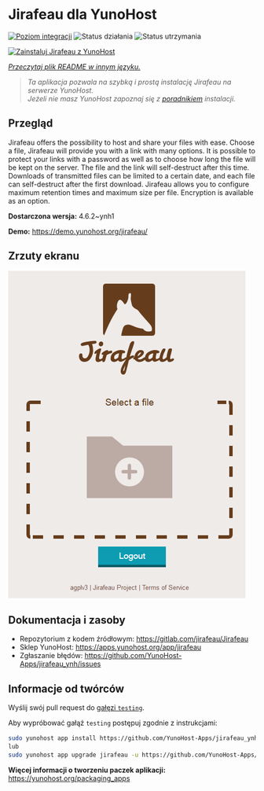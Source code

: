 <!--
To README zostało automatycznie wygenerowane przez <https://github.com/YunoHost/apps/tree/master/tools/readme_generator>
Nie powinno być ono edytowane ręcznie.
-->

# Jirafeau dla YunoHost

[![Poziom integracji](https://apps.yunohost.org/badge/integration/jirafeau)](https://ci-apps.yunohost.org/ci/apps/jirafeau/)
![Status działania](https://apps.yunohost.org/badge/state/jirafeau)
![Status utrzymania](https://apps.yunohost.org/badge/maintained/jirafeau)

[![Zainstaluj Jirafeau z YunoHost](https://install-app.yunohost.org/install-with-yunohost.svg)](https://install-app.yunohost.org/?app=jirafeau)

*[Przeczytaj plik README w innym języku.](./ALL_README.md)*

> *Ta aplikacja pozwala na szybką i prostą instalację Jirafeau na serwerze YunoHost.*  
> *Jeżeli nie masz YunoHost zapoznaj się z [poradnikiem](https://yunohost.org/install) instalacji.*

## Przegląd

Jirafeau offers the possibility to host and share your files with ease. Choose a file, Jirafeau will provide you with a link with many options. It is possible to protect your links with a password as well as to choose how long the file will be kept on the server. The file and the link will self-destruct after this time. Downloads of transmitted files can be limited to a certain date, and each file can self-destruct after the first download. Jirafeau allows you to configure maximum retention times and maximum size per file. Encryption is available as an option.


**Dostarczona wersja:** 4.6.2~ynh1

**Demo:** <https://demo.yunohost.org/jirafeau/>

## Zrzuty ekranu

![Zrzut ekranu z Jirafeau](./doc/screenshots/TPjh48P.png)

## Dokumentacja i zasoby

- Repozytorium z kodem źródłowym: <https://gitlab.com/jirafeau/Jirafeau>
- Sklep YunoHost: <https://apps.yunohost.org/app/jirafeau>
- Zgłaszanie błędów: <https://github.com/YunoHost-Apps/jirafeau_ynh/issues>

## Informacje od twórców

Wyślij swój pull request do [gałęzi `testing`](https://github.com/YunoHost-Apps/jirafeau_ynh/tree/testing).

Aby wypróbować gałąź `testing` postępuj zgodnie z instrukcjami:

```bash
sudo yunohost app install https://github.com/YunoHost-Apps/jirafeau_ynh/tree/testing --debug
lub
sudo yunohost app upgrade jirafeau -u https://github.com/YunoHost-Apps/jirafeau_ynh/tree/testing --debug
```

**Więcej informacji o tworzeniu paczek aplikacji:** <https://yunohost.org/packaging_apps>
